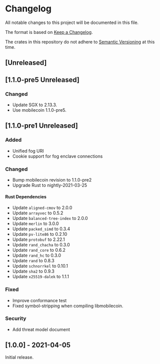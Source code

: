 # Changelog
All notable changes to this project will be documented in this file.

The format is based on [Keep a Changelog](https://keepachangelog.com/en/1.0.0/).

The crates in this repository do not adhere to [Semantic Versioning](https://semver.org/spec/v2.0.0.html) at this time.

## [Unreleased]

## [1.1.0-pre5 Unreleased]

### Changed

 - Update SGX to 2.13.3.
 - Use mobilecoin 1.1.0-pre5.

## [1.1.0-pre1 Unreleased]

### Added

 - Unified fog URI
 - Cookie support for fog enclave connections

### Changed

 - Bump mobilecoin revision to 1.1.0-pre2
 - Upgrade Rust to nightly-2021-03-25

#### Rust Dependencies

 - Update `aligned-cmov` to 2.0.0
 - Update `arrayvec` to 0.5.2
 - Update `balanced-tree-index` to 2.0.0
 - Update `merlin` to 3.0.0
 - Update `packed_simd` to 0.3.4
 - Update `pv-lite86` to 0.2.10
 - Update `protobuf` to 2.22.1
 - Update `rand_chacha` to 0.3.0
 - Update `rand_core` to 0.6.2
 - Update `rand_hc` to 0.3.0
 - Update `rand` to 0.8.3
 - Update `schnorrkel` to 0.10.1
 - Update `sha2` to 0.9.3
 - Update `x25519-dalek` to 1.1.1

### Fixed

 - Improve conformance test
 - Fixed symbol-stripping when compiling libmobilecoin.

### Security

 - Add threat model document

## [1.0.0] - 2021-04-05

Initial release.
